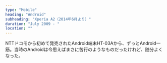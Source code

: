 ```yaml
---
type: "Mobile"
heading: "Android"
subheading: "Xperia A2（2014年6月より）"
duration: "July 2009 - "
location: ""
---
```


NTTドコモから初めて発売されたAndroid端末HT-03Aから、ずっとAndroid一筋。当時のAndroidは今思えばまさに苦行のようなものだったけれど、随分よくなった。
